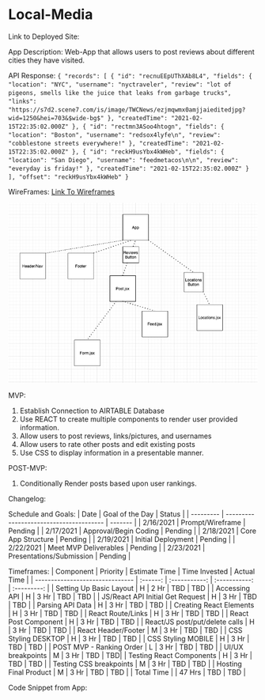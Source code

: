 # Local-Media

Link to Deployed Site:

App Description: Web-App that allows users to post reviews about different cities they have visited.

API Response: `{ "records": [ { "id": "recnuEEpUThXAb8L4", "fields": { "location": "NYC", "username": "nyctraveler", "review": "lot of pigeons, smells like the juice that leaks from garbage trucks", "links": "https://s7d2.scene7.com/is/image/TWCNews/ezjmqwmx0amjjaieditedjpg?wid=1250&hei=703&$wide-bg$" }, "createdTime": "2021-02-15T22:35:02.000Z" }, { "id": "rectmn3ASoo4htogn", "fields": { "location": "Boston", "username": "redsox4lyfe\n", "review": "cobblestone streets everywhere!" }, "createdTime": "2021-02-15T22:35:02.000Z" }, { "id": "reckH9usYbx4kWHeb", "fields": { "location": "San Diego", "username": "feedmetacos\n\n", "review": "everyday is friday!" }, "createdTime": "2021-02-15T22:35:02.000Z" } ], "offset": "reckH9usYbx4kWHeb" }`

WireFrames: [Link To Wireframes](https://wireframe.cc/y2uOcR)

![Component Hierarchy](https://github.com/amarp86/Local-Media/blob/main/Screen%20Shot%202021-02-15%20at%206.56.03%20PM.png)

MVP:

1. Establish Connection to AIRTABLE Database
2. Use REACT to create multiple components to render user provided information.
3. Allow users to post reviews, links/pictures, and usernames
4. Allow users to rate other posts and edit existing posts
5. Use CSS to display information in a presentable manner.

POST-MVP:

1. Conditionally Render posts based upon user rankings.

Changelog:

Schedule and Goals:
| Date | Goal of the Day | Status |
| --------- | --------------------------------------- | ------- |
| 2/16/2021 | Prompt/Wireframe | Pending |
| 2/17/2021 | Approval/Begin Coding | Pending |
| 2/18/2021 | Core App Structure | Pending |
| 2/19/2021 | Initial Deployment | Pending |
| 2/22/2021 | Meet MVP Deliverables | Pending |
| 2/23/2021 | Presentations/Submission | Pending |

Timeframes:
| Component | Priority | Estimate Time | Time Invested | Actual Time |
| ------------------------------- | :------: | :-----------: | :-----------: | :---------: |
| Setting Up Basic Layout | H | 2 Hr | TBD | TBD |
| Accessing API | H | 3 Hr | TBD | TBD |
| JS/React API Initial Get Request | H | 3 Hr | TBD | TBD |
| Parsing API Data | H | 3 Hr | TBD | TBD |
| Creating React Elements | H | 3 Hr | TBD | TBD |
| React Route/Links | H | 3 Hr | TBD | TBD |
| React Post Component | H | 3 Hr | TBD | TBD |
| React/JS post/put/delete calls | H | 3 Hr | TBD | TBD |
| React Header/Footer | M | 3 Hr | TBD | TBD |
| CSS Styling DESKTOP | H | 3 Hr | TBD | TBD |
| CSS Styling MOBILE | H | 3 Hr | TBD | TBD |
| POST MVP - Ranking Order | L | 3 Hr | TBD | TBD |
| UI/UX breakpoints | M | 3 Hr | TBD | TBD|
| Testing React Components | H | 3 Hr | TBD | TBD |
| Testing CSS breakpoints | M | 3 Hr | TBD | TBD |
| Hosting Final Product | M | 3 Hr | TBD | TBD |
| Total Time | | 47 Hrs | TBD | TBD |

Code Snippet from App:
